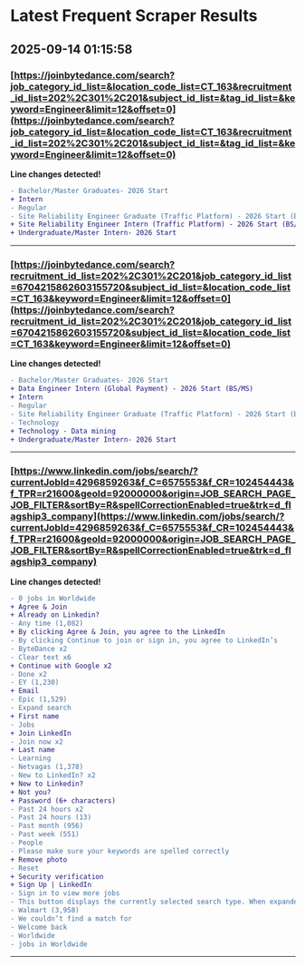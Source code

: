 # Latest Frequent Scraper Results

## 2025-09-14 01:15:58

### [https://joinbytedance.com/search?job_category_id_list=&location_code_list=CT_163&recruitment_id_list=202%2C301%2C201&subject_id_list=&tag_id_list=&keyword=Engineer&limit=12&offset=0](https://joinbytedance.com/search?job_category_id_list=&location_code_list=CT_163&recruitment_id_list=202%2C301%2C201&subject_id_list=&tag_id_list=&keyword=Engineer&limit=12&offset=0)

**Line changes detected!**

```diff
- Bachelor/Master Graduates- 2026 Start
+ Intern
- Regular
- Site Reliability Engineer Graduate (Traffic Platform) - 2026 Start (BS/MS)
+ Site Reliability Engineer Intern (Traffic Platform) - 2026 Start (BS/MS)
+ Undergraduate/Master Intern- 2026 Start
```

---
### [https://joinbytedance.com/search?recruitment_id_list=202%2C301%2C201&job_category_id_list=6704215862603155720&subject_id_list=&location_code_list=CT_163&keyword=Engineer&limit=12&offset=0](https://joinbytedance.com/search?recruitment_id_list=202%2C301%2C201&job_category_id_list=6704215862603155720&subject_id_list=&location_code_list=CT_163&keyword=Engineer&limit=12&offset=0)

**Line changes detected!**

```diff
- Bachelor/Master Graduates- 2026 Start
+ Data Engineer Intern (Global Payment) - 2026 Start (BS/MS)
+ Intern
- Regular
- Site Reliability Engineer Graduate (Traffic Platform) - 2026 Start (BS/MS)
- Technology
+ Technology - Data mining
+ Undergraduate/Master Intern- 2026 Start
```

---
### [https://www.linkedin.com/jobs/search/?currentJobId=4296859263&f_C=6575553&f_CR=102454443&f_TPR=r21600&geoId=92000000&origin=JOB_SEARCH_PAGE_JOB_FILTER&sortBy=R&spellCorrectionEnabled=true&trk=d_flagship3_company](https://www.linkedin.com/jobs/search/?currentJobId=4296859263&f_C=6575553&f_CR=102454443&f_TPR=r21600&geoId=92000000&origin=JOB_SEARCH_PAGE_JOB_FILTER&sortBy=R&spellCorrectionEnabled=true&trk=d_flagship3_company)

**Line changes detected!**

```diff
- 0 jobs in Worldwide
+ Agree & Join
+ Already on Linkedin?
- Any time (1,082)
+ By clicking Agree & Join, you agree to the LinkedIn
- By clicking Continue to join or sign in, you agree to LinkedIn’s
- ByteDance x2
- Clear text x6
+ Continue with Google x2
- Done x2
- EY (1,230)
+ Email
- Epic (1,529)
- Expand search
+ First name
- Jobs
+ Join LinkedIn
- Join now x2
+ Last name
- Learning
- Netvagas (1,378)
- New to LinkedIn? x2
+ New to Linkedin?
+ Not you?
+ Password (6+ characters)
- Past 24 hours x2
- Past 24 hours (13)
- Past month (956)
- Past week (551)
- People
- Please make sure your keywords are spelled correctly
+ Remove photo
- Reset
+ Security verification
+ Sign Up | LinkedIn
- Sign in to view more jobs
- This button displays the currently selected search type. When expanded it provides a list of search options that will switch the search inputs to match the current selection.
- Walmart (3,958)
- We couldn’t find a match for
- Welcome back
- Worldwide
- jobs in Worldwide
```

---
